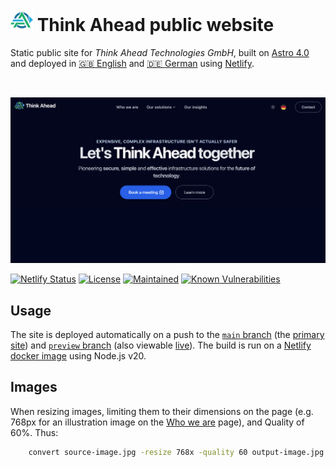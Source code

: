 # <img src="https://raw.githubusercontent.com/think-ahead-technologies/site/main/src/assets/images/think-ahead.svg" alt="Logo" height="36"> Think Ahead public website

Static public site for _Think Ahead Technologies GmbH_, built on [Astro 4.0](https://astro.build/) and deployed in [🇬🇧 English](https://think-ahead.tech/en) and [🇩🇪 German](https://think-ahead.tech/) using [Netlify](https://app.netlify.com/sites/think-ahead-technologies/overview).

<br>

![Homepage preview](/src/assets/images/en-home-dark.png)

[![Netlify Status](https://api.netlify.com/api/v1/badges/96e3f8ad-35c5-4c9a-991b-1d089bc86c72/deploy-status)](https://app.netlify.com/sites/think-ahead-technologies/deploys)
[![License](https://img.shields.io/github/license/onwidget/astrowind?style=flat-square&color=dddddd&labelColor=000000)](https://github.com/onwidget/astrowind/blob/main/LICENSE.md)
[![Maintained](https://img.shields.io/badge/maintained%3F-yes-brightgreen.svg?style=flat-square)](https://github.com/onwidget)
[![Known Vulnerabilities](https://snyk.io/test/github/think-ahead-technologies/site/badge.svg?style=flat-square)](https://snyk.io/test/github/think-ahead-technologies/site)

## Usage

The site is deployed automatically on a push to the [`main` branch](https://github.com/think-ahead-technologies/site) (the [primary site](https://think-ahead.tech)) and [`preview` branch](https://github.com/think-ahead-technologies/site/tree/preview) (also viewable [live](https://preview.think-ahead.tech)). The build is run on a [Netlify docker image](https://hub.docker.com/r/netlify/build/tags) using Node.js v20.

## Images

When resizing images, limiting them to their dimensions on the page (e.g. 768px for an illustration image on the [Who we are](/public/finland.jpg) page), and Quality of 60%. Thus:

```bash
    convert source-image.jpg -resize 768x -quality 60 output-image.jpg
```
